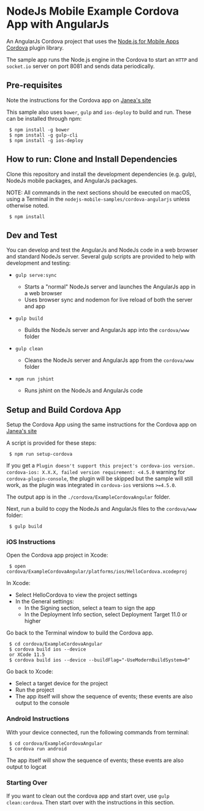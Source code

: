 # NodeJs Mobile Example Cordova App with AngularJs

An AngularJs Cordova project that uses the [Node.js for Mobile Apps Cordova](https://github.com/janeasystems/nodejs-mobile-cordova) plugin library.

The sample app runs the Node.js engine in the Cordova to start an `HTTP` and `socket.io` server on port 8081 and sends data periodically.

## Pre-requisites

Note the instructions for the Cordova app on [Janea's site](https://code.janeasystems.com/nodejs-mobile/getting-started-cordova)

This sample also uses `bower`, `gulp` and `ios-deploy` to build and run. These can be installed through npm:
 ```
  $ npm install -g bower
  $ npm install -g gulp-cli
  $ npm install -g ios-deploy
 ```

## How to run: Clone and Install Dependencies

Clone this repository and install the development dependencies (e.g. gulp), NodeJs mobile packages, and AngularJs packages.

NOTE: All commands in the next sections should be executed on macOS, using a Terminal in the `nodejs-mobile-samples/cordova-angularjs` unless otherwise noted.

```
 $ npm install
```

## Dev and Test

You can develop and test the AngularJs and NodeJs code in a web browser and standard NodeJs server.
Several gulp scripts are provided to help with development and testing:

- `gulp serve:sync`
    - Starts a "normal" NodeJs server and launches the AngularJs app in a web browser
    - Uses browser sync and nodemon for live reload of both the server and app

- `gulp build`
    - Builds the NodeJs server and AngularJs app into the `cordova/www` folder

- `gulp clean`
    - Cleans the NodeJs server and AngularJs app from the `cordova/www` folder

- `npm run jshint`
    - Runs jshint on the NodeJs and AngularJs code

## Setup and Build Cordova App

Setup the Cordova App using the same instructions for the Cordova app on [Janea's site](https://code.janeasystems.com/nodejs-mobile/getting-started-cordova)

A script is provided for these steps:

```
 $ npm run setup-cordova
```

If you get a `Plugin doesn't support this project's cordova-ios version. cordova-ios: X.X.X, failed version requirement: <4.5.0` warning for `cordova-plugin-console`, the plugin will be skipped but the sample will still work, as the plugin was integrated in `cordova-ios` versions `>=4.5.0`.

The output app is in the `./cordova/ExampleCordovaAngular` folder.

Next, run a build to copy the NodeJs and AngularJs files to the `cordova/www` folder:

```
 $ gulp build
```

### iOS Instructions

Open the Cordova app project in Xcode:

```
 $ open cordova/ExampleCordovaAngular/platforms/ios/HelloCordova.xcodeproj
```

In Xcode:

- Select HelloCordova to view the project settings
- In the General settings:
    - In the Signing section, select a team to sign the app
    - In the Deployment Info section, select Deployment Target 11.0 or higher

Go back to the Terminal window to build the Cordova app.

```
 $ cd cordova/ExampleCordovaAngular
 $ cordova build ios --device
 or XCode 11.5
 $ cordova build ios --device --buildFlag="-UseModernBuildSystem=0" 
```

Go back to Xcode:

- Select a target device for the project
- Run the project
- The app itself will show the sequence of events; these events are also output to the console

### Android Instructions

With your device connected, run the following commands from terminal:

```
 $ cd cordova/ExampleCordovaAngular
 $ cordova run android
```

The app itself will show the sequence of events; these events are also output to logcat

### Starting Over

If you want to clean out the cordova app and start over, use `gulp clean:cordova`.  Then start over with the instructions in this section.
